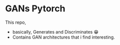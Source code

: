 # GANs Pytorch

This repo, 
- basically, Generates and Discriminates :grin:
- Contains GAN architectures that i find interesting.
